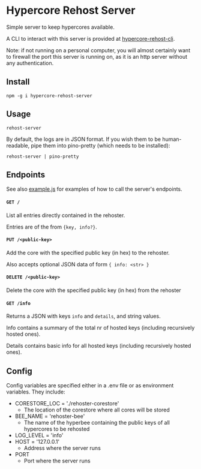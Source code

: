 # Hypercore Rehost Server

Simple server to keep hypercores available.

A CLI to interact with this server is provided at [hypercore-rehost-cli](https://gitlab.com/HDegroote/hypercore-rehost-cli).

Note: if not running on a personal computer, you will almost certainly want to firewall the port this server is running on, as it is an http server without any authentication.

## Install

`npm -g i hypercore-rehost-server`

## Usage

`rehost-server`

By default, the logs are in JSON format.
If you wish them to be human-readable, pipe them into pino-pretty (which needs to be installed):

`rehost-server | pino-pretty`

## Endpoints

See also [example.js](example.js) for examples of how to call the server's endpoints.

#### `GET /`
List all entries directly contained in the rehoster.

Entries are of the from `{key, info?}`.

#### `PUT /<public-key>`
Add the core with the specified public key (in hex) to the rehoster.

Also accepts optional JSON data of form `{ info: <str> }`
#### `DELETE /<public-key>`
Delete the core with the specified public key (in hex) from the rehoster

#### `GET /info`
Returns a JSON with keys `info` and `details`, and string values.

Info contains a summary of the total nr of hosted keys (including recursively hosted ones).

Details contains basic info for all hosted keys (including recursively hosted ones).

## Config

Config variables are specified either in a .env file or as environment variables. They include:
- CORESTORE_LOC = './rehoster-corestore'
   - The location of the corestore where all cores will be stored
- BEE_NAME = 'rehoster-bee'
   - The name of the hyperbee containing the public keys of all hypercores to be rehosted
- LOG_LEVEL = 'info'
- HOST = '127.0.0.1'
  - Address where the server runs
- PORT
  - Port where the server runs
